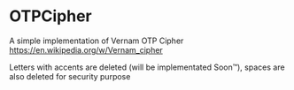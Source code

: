 # OTPCipher
A simple implementation of Vernam OTP Cipher  
https://en.wikipedia.org/w/Vernam_cipher  

Letters with accents are deleted (will be implementated Soon™), spaces are also deleted for security purpose
